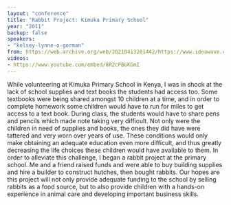 ```yaml
---
layout: "conference"
title: "Rabbit Project: Kimuka Primary School"
year: "2011"
backup: false
speakers:
- "kelsey-lynne-o-gorman"
from: https://web.archive.org/web/20210413201442/https://www.ideawave.ca/2011-conference/rabbit-project-kimuka-primary-school
videos:
- https://www.youtube.com/embed/8R2cPBGKGmI
---
```


While volunteering at Kimuka Primary School in Kenya, I was in shock at the
lack of school supplies and text books the students had access too. Some
textbooks were being shared amongst 10 children at a time, and in order to
complete homework some children would have to run for miles to get access to a
text book. During class, the students would have to share pens and pencils
which made note taking very difficult. Not only were the children in need of
supplies and books, the ones they did have were tattered and very worn over
years of use. These conditions would only make obtaining an adequate education
even more difficult, and thus greatly decreasing the life choices these
children would have available to them. In order to alleviate this challenge, I
began a rabbit project at the primary school. Me and a friend raised funds and
were able to buy building supplies and hire a builder to construct hutches,
then bought rabbits. Our hopes are this project will not only provide adequate
funding to the school by selling rabbits as a food source, but to also provide
children with a hands-on experience in animal care and developing important
business skills.
